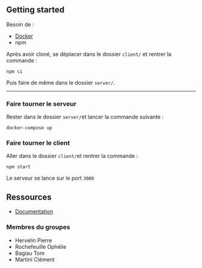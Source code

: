 ## Getting started

Besoin de :

- [Docker][df1]
- npm

Après avoir cloné, se déplacer dans le dossier `client/` et rentrer la commande :

```
npm ci
```

Puis faire de même dans le dossier `server/`.

---

### Faire tourner le serveur

Rester dans le dossier `server/`et lancer la commande suivante :

```
docker-compose up
```

### Faire tourner le client

Aller dans le dossier `client/`et rentrer la commande :

```
npm start
```

Le serveur se lance sur le port `3000`

## Ressources

- [Documentation][df2]

### Membres du groupes

- Hervelin Pierre
- Rochefeuille Ophélie
- Bagiau Tom
- Martini Clément

[//]: #
[df1]: https://www.docker.com/get-started

[df2]: <>
